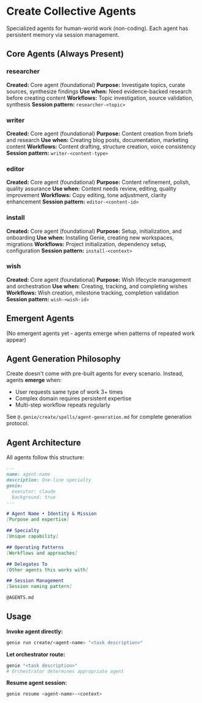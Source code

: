 # Create Collective Agents

Specialized agents for human-world work (non-coding). Each agent has persistent memory via session management.

## Core Agents (Always Present)

### researcher
**Created:** Core agent (foundational)
**Purpose:** Investigate topics, curate sources, synthesize findings
**Use when:** Need evidence-backed research before creating content
**Workflows:** Topic investigation, source validation, synthesis
**Session pattern:** `researcher-<topic>`

### writer
**Created:** Core agent (foundational)
**Purpose:** Content creation from briefs and research
**Use when:** Creating blog posts, documentation, marketing content
**Workflows:** Content drafting, structure creation, voice consistency
**Session pattern:** `writer-<content-type>`

### editor
**Created:** Core agent (foundational)
**Purpose:** Content refinement, polish, quality assurance
**Use when:** Content needs review, editing, quality improvement
**Workflows:** Copy editing, tone adjustment, clarity enhancement
**Session pattern:** `editor-<content-id>`

### install
**Created:** Core agent (foundational)
**Purpose:** Setup, initialization, and onboarding
**Use when:** Installing Genie, creating new workspaces, migrations
**Workflows:** Project initialization, dependency setup, configuration
**Session pattern:** `install-<context>`

### wish
**Created:** Core agent (foundational)
**Purpose:** Wish lifecycle management and orchestration
**Use when:** Creating, tracking, and completing wishes
**Workflows:** Wish creation, milestone tracking, completion validation
**Session pattern:** `wish-<wish-id>`

## Emergent Agents

(No emergent agents yet - agents emerge when patterns of repeated work appear)

## Agent Generation Philosophy

Create doesn't come with pre-built agents for every scenario. Instead, agents **emerge** when:
- User requests same type of work 3+ times
- Complex domain requires persistent expertise
- Multi-step workflow repeats regularly

See `@.genie/create/spells/agent-generation.md` for complete generation protocol.

## Agent Architecture

All agents follow this structure:
```markdown
---
name: agent-name
description: One-line specialty
genie:
  executor: claude
  background: true
---

# Agent Name • Identity & Mission
[Purpose and expertise]

## Specialty
[Unique capability]

## Operating Patterns
[Workflows and approaches]

## Delegates To
[Other agents this works with]

## Session Management
[Session naming pattern]

@AGENTS.md
```

## Usage

**Invoke agent directly:**
```bash
genie run create/<agent-name> "<task description>"
```

**Let orchestrator route:**
```bash
genie "<task description>"
# Orchestrator determines appropriate agent
```

**Resume agent session:**
```bash
genie resume <agent-name>-<context>
```
